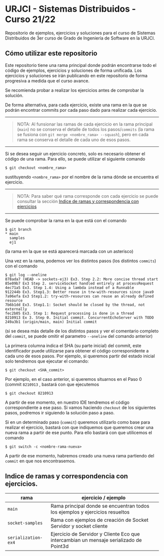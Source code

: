 # URJCI - Sistemas Distribuidos - Curso 21/22

Repositorio de ejemplos, ejercicios y soluciones para el curso de
Sistemas Distribuidos de 3er curso de Grado de Ingeniería de Software en la
URJCI.

## Cómo utilizar este repositorio

Este repositorio tiene una rama principal donde podrán encontrarse todo el código
de ejemplos, ejercicios y soluciones de forma unificada. Los ejercicios y soluciones se
irán publicando en este repositorio de forma progresiva a medida que el curso avance.

Se recomienda probar a realizar los ejercicios antes de comprobar la solución.

De forma alternativa, para cada ejercicio, existe una rama en la que se
podrán encontrar commits por cada paso dado para realizar cada ejercicio.

---
> NOTA: Al funsionar las ramas de cada ejercicio en la rama principal (`main`) no se conserva el detalle de todos los
> pasos/`commits` (la rama se fusiona con `git merge <nombre_rama> --squash`), pero en cada rama se conserva el detalle
> de cada uno de esos pasos.
---

Si se desea seguir un ejercicio concreto, solo es necesario obtener el código de una rama.
Para ello, se puede utilizar el siguiente comando

```shell
$ git checkout <nombre_rama> 
```

sustituyendo `<nombre_rama>` por el nombre de la rama dónde se encuentra el ejercicio.

---
> NOTA: Para saber qué rama corresponde con cada ejercicio se puede consultar
> la sección
> [Indice de ramas y correspondencia con ejercicios](#indice-de-ramas-y-correspondencia-con-ejercicios)
---

Se puede comprobar la rama en la que está con el comando
```shell
$ git branch
* main
  samples
  ej1
```
(la rama en la que se está aparecerá marcada con un asterisco)

Una vez en la rama, podemos ver los distintos pasos (los distintos `commits`) con el comando
```shell
$ git log --oneline
878ada7 (HEAD -> sockets-ej3) Ex3. Step 2.2: More concise thread start
85e09b7 Ex3 Step 2. serviceSocket handled entirely at processRequest
4ec71a5 Ex3. Step 1.4: Using a lambda instead of a Runnable
912244b Ex3. Step1.3: Better reuse in trw-with-resources since java9
7a96efa Ex3 Step1.2: try-with-resources can reuse an already defined resource
7b6b1dd Ex3. Step1.1: Socket should be closed by the thread, not externally
fec2b05 Ex3. Step 1: Request processing is done in a thread
8210913 Ex 3. Step 0. Initial commit. ConcurrentEchoServer with TODO
249a3b1 (origin/main, main) Initial commit
```
(si se desea más detalle de los distintos pasos y ver el comentario completo del `commit`, se puede omitir el parametro
`--oneline` del comando anterior)

La primera columna indica el SHA (su parte inicial) del commit, este identificador puede utilizarse para obtener el
código corresponidente a cada uno de esos pasos. Por ejemplo, si queremos partir del estado inicial solo tendremos que
ejecutar el comando:

```shell
$ git checkout <SHA_commit>
```

Por ejemplo, en el caso anterior, si queremos situarnos en el Paso 0 (commit `8210913` , bastará con que ejecutemos
```shell
$ git checkout 8210913
```
A partir de ese momento, en nuestro IDE tendremos el código correspondiente a ese paso. Si vamos haciendo `checkout` de
los siguientes pasos, podremos ir siguiendo la solución paso a paso.

Si en un determinado paso (`commit`) queremos utilizarlo como base para realizar el ejercicio, bastará con que indiquemos
que queremos crear una nueva rama a partir de ese punto. Para ello bastará con que utilicemos el comando

```shell
$ git switch -c <nombre-rama-nueva>
```

A partir de ese momento, habremos creado una nueva rama partiendo del `commit` en que nos encontrasemos.

## Indice de ramas y correspondencia con ejercicios.

| rama | ejercicio / ejemplo |
| ---- | ------------------- |
| `main` | Rama principal donde se encuentran todos los ejemplos y ejercicios resueltos 
| `socket-samples` | Rama con ejemplos de creación de Socket Servidor y socket cliente |
| `serialization-ex4` | Ejercicio de Servidor y Cliente Eco que intercambian un mensaje serializado de Point3d |
